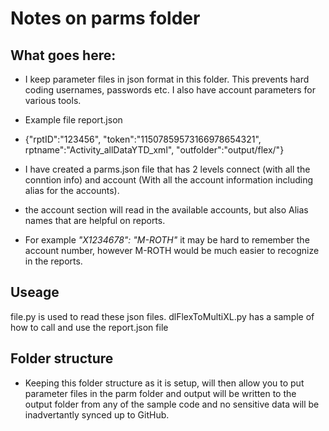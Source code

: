 # Notes on parms folder

## What goes here:

* I keep parameter files in json format in this folder.  This prevents hard coding usernames, passwords etc.  I also have account parameters for various tools.

* Example file report.json

* {"rptID":"123456", "token":"11507859573166978654321", rptname":"Activity_allDataYTD_xml", "outfolder":"output/flex/"}

* I have created a parms.json file that has 2 levels connect (with all the conntion info) and account (With all the account information including alias for the accounts).

* the account section will read in the available accounts, but also Alias names that are helpful on reports.  
* For example *"X1234678": "M-ROTH"* it may be hard to remember the account number, however M-ROTH would be much easier to recognize in the reports.

## Useage

file.py is used to read these json files.
dlFlexToMultiXL.py has a sample of how to call and use the report.json file

## Folder structure

* Keeping this folder structure as it is setup, will then allow you to put parameter files in the parm folder and output will be written to the output folder from any of the sample code and no sensitive data will be inadvertantly synced up to GitHub.
